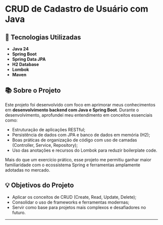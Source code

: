 # CRUD de Cadastro de Usuário com Java

## 🚀 Tecnologias Utilizadas
- **Java 24**  
- **Spring Boot**  
- **Spring Data JPA**  
- **H2 Database**  
- **Lombok**  
- **Maven**

## 📚 Sobre o Projeto

Este projeto foi desenvolvido com foco em aprimorar meus conhecimentos em **desenvolvimento backend com Java e Spring Boot**. Durante o desenvolvimento, aprofundei meu entendimento em conceitos essenciais como:

- Estruturação de aplicações RESTful;  
- Persistência de dados com JPA e banco de dados em memória (H2);  
- Boas práticas de organização de código com uso de camadas (Controller, Service, Repository);  
- Uso das anotações e recursos do Lombok para reduzir boilerplate code.

Mais do que um exercício prático, esse projeto me permitiu ganhar maior familiaridade com o ecossistema Spring e ferramentas amplamente adotadas no mercado.

## 💡 Objetivos do Projeto

- Aplicar os conceitos de CRUD (Create, Read, Update, Delete);  
- Consolidar o uso de frameworks e ferramentas modernas;  
- Servir como base para projetos mais complexos e desafiadores no futuro.

---
